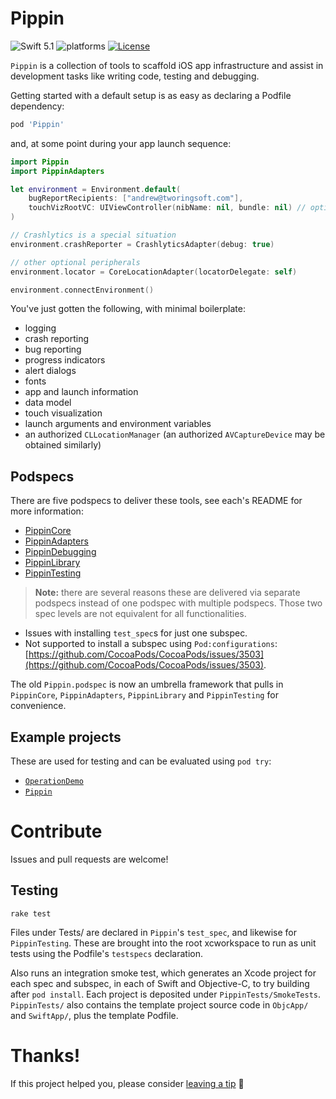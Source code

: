# Pippin

![Swift 5.1](https://img.shields.io/badge/Swift-5.1-orange.svg)
![platforms](https://img.shields.io/badge/platforms-iOS-lightgrey.svg)
[![License](https://img.shields.io/badge/license-MIT-blue.svg?style=flat)](http://mit-license.org)

`Pippin` is a collection of tools to scaffold iOS app infrastructure and assist in development tasks like writing code, testing and debugging.

Getting started with a default setup is as easy as declaring a Podfile dependency:

```ruby
pod 'Pippin'
```

and, at some point during your app launch sequence:

```swift
import Pippin
import PippinAdapters

let environment = Environment.default(
    bugReportRecipients: ["andrew@tworingsoft.com"],
    touchVizRootVC: UIViewController(nibName: nil, bundle: nil) // optional
)

// Crashlytics is a special situation
environment.crashReporter = CrashlyticsAdapter(debug: true)

// other optional peripherals
environment.locator = CoreLocationAdapter(locatorDelegate: self)

environment.connectEnvironment()
```

You've just gotten the following, with minimal boilerplate: 

- logging
- crash reporting
- bug reporting
- progress indicators
- alert dialogs
- fonts
- app and launch information
- data model
- touch visualization
- launch arguments and environment variables
- an authorized `CLLocationManager` (an authorized `AVCaptureDevice` may be obtained similarly)

## Podspecs

There are five podspecs to deliver these tools, see each's README for more information:

- [PippinCore](Sources/PippinCore)
- [PippinAdapters](Sources/PippinAdapters)
- [PippinDebugging](Sources/PippinDebugging)
- [PippinLibrary](Sources/PippinLibrar)
- [PippinTesting](Sources/PippinTesting)

> **Note:** there are several reasons these are delivered via separate podspecs instead of one podspec with multiple podspecs. Those two spec levels are not equivalent for all functionalities.
>
- Issues with installing `test_spec`s for just one subspec.
- Not supported to install a subspec using `Pod:configurations`: [https://github.com/CocoaPods/CocoaPods/issues/3503](https://github.com/CocoaPods/CocoaPods/issues/3503).

The old `Pippin.podspec` is now an umbrella framework that pulls in `PippinCore`, `PippinAdapters`, `PippinLibrary` and `PippinTesting` for convenience.

## Example projects

These are used for testing and can be evaluated using `pod try`:

- [`OperationDemo`](Examples/OperationDemo)
- [`Pippin`](Examples/Pippin)

# Contribute

Issues and pull requests are welcome! 

## Testing

`rake test`

Files under Tests/ are declared in `Pippin`'s `test_spec`, and likewise for `PippinTesting`. These are brought into the root xcworkspace to run as unit tests using the Podfile's `testspecs` declaration.

Also runs an integration smoke test, which generates an Xcode project for each spec and subspec, in each of Swift and Objective-C, to try building after `pod install`. Each project is deposited under `PippinTests/SmokeTests`. `PippinTests/` also contains the template project source code in `ObjcApp/` and `SwiftApp/`, plus the template Podfile.

# Thanks!

If this project helped you, please consider <a href="https://www.paypal.me/armcknight">leaving a tip</a> 🤗
